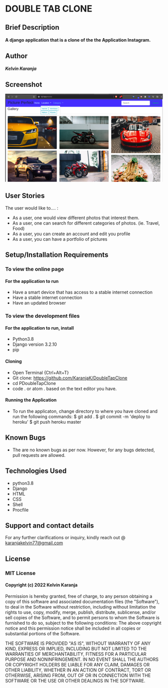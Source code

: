 # DOUBLE TAB CLONE

## Brief Description
#### A django application that is a clone of the the Application Instagram. 

## Author
#### *Kelvin Karanja*

## Screenshot
<img src='https://github.com/KaranjaK/Personal-Gallery/blob/master/static/screenshot.png'>

## User Stories
The user would like to.... :
* As a user, one would view different photos that interest them.
* As a user, one can search for different categories of photos. (ie. Travel, Food)
* As a user, you can create an account and edit you profile
* As a user, you can have a portfolio of pictures

## Setup/Installation Requirements
### To view the online page
#### For the application to run
* Have a smart device that has access to a stable internet connection
* Have a stable internet connection
* Have an updated browser

### To view the development files
#### For the application to run, install
* Python3.8
* Django version 3.2.10
* pip

#### Cloning
* Open Terminal {Ctrl+Alt+T}
* Git clone: https://github.com/KaranjaK/DoubleTapClone
* cd PDoubleTapClone
* code . or atom . based on the text editor you have.

#### Running the Application
* To run the applicaton, change directory to where you have cloned and run the following commands:
        $ git add .
        $ git commit -m 'deploy to heroku'
        $ git push heroku master

## Known Bugs
* The are no known bugs as per now. However, for any bugs detected, pull requests are allowed.

## Technologies Used
* python3.8
* Django
* HTML
* CSS
* Shell
* Procfile

## Support and contact details
For any further clarifications or inquiry, kindly reach out @ karanjakelvin77@gmail.com

## License
### MIT License
#### Copyright (c) 2022 Kelvin Karanja
Permission is hereby granted, free of charge, to any person obtaining a copy
of this software and associated documentation files (the "Software"), to deal
in the Software without restriction, including without limitation the rights
to use, copy, modify, merge, publish, distribute, sublicense, and/or sell
copies of the Software, and to permit persons to whom the Software is
furnished to do so, subject to the following conditions:
The above copyright notice and this permission notice shall be included in all
copies or substantial portions of the Software.

THE SOFTWARE IS PROVIDED "AS IS", WITHOUT WARRANTY OF ANY KIND, EXPRESS OR
IMPLIED, INCLUDING BUT NOT LIMITED TO THE WARRANTIES OF MERCHANTABILITY,
FITNESS FOR A PARTICULAR PURPOSE AND NONINFRINGEMENT. IN NO EVENT SHALL THE
AUTHORS OR COPYRIGHT HOLDERS BE LIABLE FOR ANY CLAIM, DAMAGES OR OTHER
LIABILITY, WHETHER IN AN ACTION OF CONTRACT, TORT OR OTHERWISE, ARISING FROM,
OUT OF OR IN CONNECTION WITH THE SOFTWARE OR THE USE OR OTHER DEALINGS IN THE
SOFTWARE.